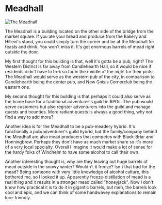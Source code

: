 # Meadhall

![](/windhelm/pics/meadhall.png?raw=true "The Meadhall")

The Meadhall is a building located on the other side of the bridge from the market square. If you ate your bread and produce from the Bakery and Hillevi's stand, you could simply turn the corner and be at the Meadhall for feasts and drink. You won't miss it. It's got enormous barrels of mead right outside the door.

My first thought for this building is that, well it's gotta be a pub, right? The Western District is far away from Candlehearth Hall, so it would be nice if residents didn't have to trek so far in the middle of the night for their pints. The Meadhall would serve as the western pub of the city, in comparison to Candlehearth being the center pub, and New Gnisis Cornerclub being the eastern one.

My second thought for this building is that perhaps it could also serve as the home base for a traditional adventurer's guild in RPGs. The pub would serve customers but also register adventurers into the guild and manage quests and bounties. More radiant quests is always a good thing, why not find a way to add more?

Another idea is for the Meadhall to be a pub-meadery hybrid. It's functionally a pub/adventurer's guild hybrid, but the family/company behind the Meadhall are also mead producers that competes with Black-Briar and Honningbrew. Perhaps they don't have as much market share so it's more of a very local specialty. Overall I imagine it would make a lot of sense for the hardy folks of Windhelm to have some alcohol to call their own.

Another interesting thought is, why are they leaving out huge barrels of mead outside in the snowy winter? Wouldn't it freeze? Isn't that bad for the mead? Being someone with very little knowledge of alcohol culture, this bothered me, so I looked it up. Apparently freeze-distillation of mead is a real thing and it results in a stronger mead called "honeyjack". Now I don't know how practical it is to do it in gigantic barrels, but meh, the barrels look cool and epic, and we can think of some handwavey explanations to remain lore-friendly.


